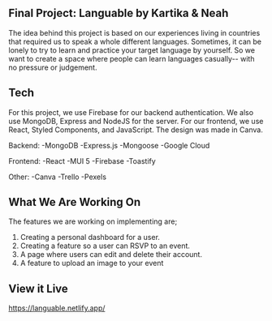 ## Final Project: Languable by Kartika & Neah

The idea behind this project is based on our experiences living in countries that required us to speak a whole different languages. Sometimes, it can be lonely to try to learn and practice your target language by yourself. So we want to create a space where people can learn languages casually-- with no pressure or judgement. 

## Tech

For this project, we use Firebase for our backend authentication. We also use MongoDB, Express and NodeJS for the server. For our frontend, we use React, Styled Components, and JavaScript.
The design was made in Canva.

Backend: 
-MongoDB
-Express.js
-Mongoose
-Google Cloud

Frontend:
-React 
-MUI 5
-Firebase
-Toastify

Other: 
-Canva
-Trello
-Pexels

## What We Are Working On

The features we are working on implementing are;
1. Creating a personal dashboard for a user.
2. Creating a feature so a user can RSVP to an event.
3. A page where users can edit and delete their account.
4. A feature to upload an image to your event

## View it Live
https://languable.netlify.app/

